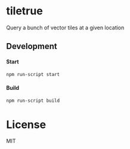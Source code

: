 # tiletrue
Query a bunch of vector tiles at a given location

## Development

#### Start
````bash
npm run-script start
````

#### Build
````bash
npm run-script build
````

# License
MIT
